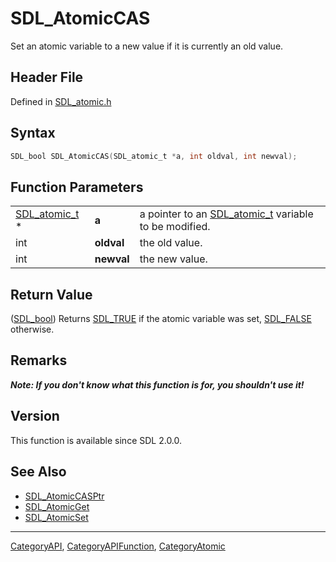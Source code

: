 # SDL_AtomicCAS

Set an atomic variable to a new value if it is currently an old value.

## Header File

Defined in [SDL_atomic.h](https://github.com/libsdl-org/SDL/blob/SDL2/include/SDL_atomic.h)

## Syntax

```c
SDL_bool SDL_AtomicCAS(SDL_atomic_t *a, int oldval, int newval);
```

## Function Parameters

|                                |            |                                                                       |
| ------------------------------ | ---------- | --------------------------------------------------------------------- |
| [SDL_atomic_t](SDL_atomic_t) * | **a**      | a pointer to an [SDL_atomic_t](SDL_atomic_t) variable to be modified. |
| int                            | **oldval** | the old value.                                                        |
| int                            | **newval** | the new value.                                                        |

## Return Value

([SDL_bool](SDL_bool)) Returns [SDL_TRUE](SDL_TRUE) if the atomic variable
was set, [SDL_FALSE](SDL_FALSE) otherwise.

## Remarks

***Note: If you don't know what this function is for, you shouldn't use
it!***

## Version

This function is available since SDL 2.0.0.

## See Also

- [SDL_AtomicCASPtr](SDL_AtomicCASPtr)
- [SDL_AtomicGet](SDL_AtomicGet)
- [SDL_AtomicSet](SDL_AtomicSet)

----
[CategoryAPI](CategoryAPI), [CategoryAPIFunction](CategoryAPIFunction), [CategoryAtomic](CategoryAtomic)

